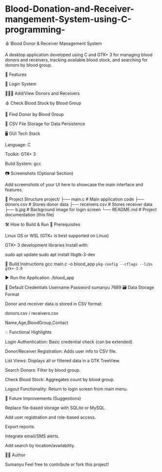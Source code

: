 # Blood-Donation-and-Receiver-mangement-System-using-C-programming-


🩸 Blood Donor & Receiver Management System

A desktop application developed using C and GTK+ 3 for managing blood donors and receivers, tracking available blood stock, and searching for donors by blood group.

📌 Features

🔐 Login System

🧑‍🤝‍🧑 Add/View Donors and Receivers

🩸 Check Blood Stock by Blood Group

🧬 Find Donor by Blood Group

💾 CSV File Storage for Data Persistence

🖥️ GUI Tech Stack

Language: C

Toolkit: GTK+ 3

Build System: gcc

📷 Screenshots (Optional Section)

Add screenshots of your UI here to showcase the main interface and features.

📁 Project Structure
project/
├── main.c                 # Main application code
├── donors.csv             # Stores donor data
├── receivers.csv          # Stores receiver data
├── b.jpg                  # Background image for login screen
└── README.md              # Project documentation (this file)

🛠️ How to Build & Run
🧰 Prerequisites

Linux OS or WSL (GTK+ is best supported on Linux)

GTK+ 3 development libraries
Install with:

sudo apt update
sudo apt install libgtk-3-dev

🔧 Build Instructions
gcc main.c -o blood_app `pkg-config --cflags --libs gtk+-3.0`

▶️ Run the Application
./blood_app

🔑 Default Credentials
Username	Password
sumanyu	7689
🗃️ Data Storage Format

Donor and receiver data is stored in CSV format:

donors.csv / receivers.csv

Name,Age,BloodGroup,Contact

💡 Functional Highlights

Login Authentication: Basic credential check (can be extended).

Donor/Receiver Registration: Adds user info to CSV file.

List Views: Displays all or filtered data in a GTK TreeView.

Search Donors: Filter by blood group.

Check Blood Stock: Aggregates count by blood group.

Logout Functionality: Return to login screen from main menu.

🚀 Future Improvements (Suggestions)

Replace file-based storage with SQLite or MySQL.

Add user registration and role-based access.

Export reports.

Integrate email/SMS alerts.

Add search by location/availability.


👨‍💻 Author

Sumanyu
Feel free to contribute or fork this project!
